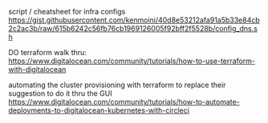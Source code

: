 script / cheatsheet for infra configs
  https://gist.githubusercontent.com/kenmoini/40d8e53212afa91a5b33e84cb2c2ac3b/raw/615b6242c56fb76cb1969126005f92bff2f5528b/config_dns.sh


DO terraform walk thru:
  https://www.digitalocean.com/community/tutorials/how-to-use-terraform-with-digitalocean

automating the cluster provisioning with terraform to replace their suggestion to do it thru the GUI
  https://www.digitalocean.com/community/tutorials/how-to-automate-deployments-to-digitalocean-kubernetes-with-circleci
